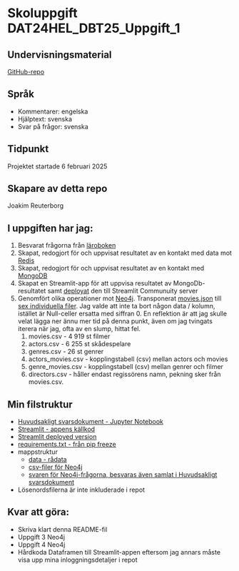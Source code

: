 # Skoluppgift DAT24HEL_DBT25_Uppgift_1
## Undervisningsmaterial
[GitHub-repo](https://github.com/schizoakustik/DATA24HEL_DBT25.git)
## Språk
- Kommentarer: engelska
- Hjälptext: svenska
- Svar på frågor: svenska
## Tidpunkt
Projektet startade 6 februari 2025
## Skapare av detta repo
Joakim Reuterborg

## I uppgiften har jag:
1. Besvarat frågorna från [läroboken](https://github.com/AntonioPrgomet/laer_dig_databaser_och_sql_1uppl)
2. Skapat, redogjort för och uppvisat resultatet av en kontakt med data mot [Redis](https://redis.io/)
3. Skapat, redogjort för och uppvisat resultatet av en kontakt med [MongoDB](https://www.mongodb.com/)
4. Skapat en Streamlit-app för att uppvisa resultatet av MongoDb-resultatet samt [deployat](https://dadrummerthe1st-data24hel-dbt25-uppgift-1-main-drvwk7.streamlit.app/) den till Streamlit Communuity server
5. Genomfört olika operationer mot [Neo4j](https://neo4j.com/).
Transponerat [movies.json](data/movies/movies.json) till [sex individuella filer](./csv_neo4j/). Jag valde att inte ta bort någon data / kolumn, istället är Null-celler ersatta med siffran 0. En reflektion är att jag skulle velat lägga ner ännu mer tid på denna punkt, även om jag tvingats iterera när jag, ofta av en slump, hittat fel.
   1. movies.csv - 4 919 st filmer
   2. actors.csv - 6 255 st skådespelare
   3. genres.csv - 26 st genrer
   4. actors_movies.csv - kopplingstabell (csv) mellan actors och movies
   5. genre_movies.csv - kopplingstabell (csv) mellan genrer och filmer
   6. directors.csv - håller endast regissörens namn, pekning sker från movies.csv.

## Min filstruktur
- [Huvudsakligt svarsdokument - Jupyter Notebook](./kunskapskontroll_1.ipynb)
- [Streamlit - appens källkod](./main.py)
- [Streamlit deployed version](https://dadrummerthe1st-data24hel-dbt25-uppgift-1-main-drvwk7.streamlit.app/)
- [requirements.txt - från pip freeze](./requirements.txt)
- mappstruktur
  - [data - rådata](./data/)
  - [csv-filer för Neo4j](./csv_neo4j/)
  - [svaren för Neo4j-frågorna, besvaras även samlat i Huvudsakligt svarsdokument](./neo4j_answers/)
- Lösenordsfilerna är inte inkluderade i repot

## Kvar att göra:
- Skriva klart denna README-fil
- Uppgift 3 Neo4j
- Uppgift 4 Neo4j
- Hårdkoda Dataframen till Streamlit-appen eftersom jag annars måste visa upp mina inloggningsdetaljer i repot